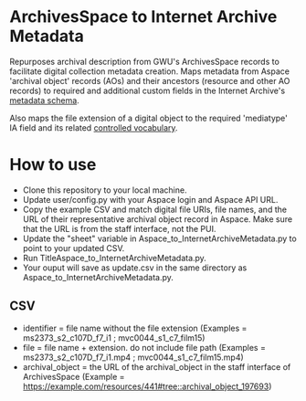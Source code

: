 # ArchivesSpace to Internet Archive Metadata
Repurposes archival description from GWU's ArchivesSpace records to facilitate digital collection metadata creation. Maps metadata from Aspace 'archival object' records (AOs) and their ancestors (resource and other AO records) to required and additional custom fields in the Internet Archive's [metadata schema](https://archive.org/developers/metadata-schema/index.html).

Also maps the file extension of a digital object to the required 'mediatype' IA field and its related [controlled vocabulary](https://help.archive.org/help/file-formats/). 

# How to use

+ Clone this repository to your local machine.
+ Update user/config.py with your Aspace login and Aspace API URL.
+ Copy the example CSV and match digital file URIs, file names, and the URL of their representative archival object record in Aspace. Make sure that the URL is from the staff interface, not the PUI.
+ Update the "sheet" variable in Aspace_to_InternetArchiveMetadata.py to point to your updated CSV.
+ Run TitleAspace_to_InternetArchiveMetadata.py.
+ Your ouput will save as update.csv in the same directory as Aspace_to_InternetArchiveMetadata.py. 
    
## CSV 
+ identifier = file name without the file extension (Examples = ms2373_s2_c107D_f7_i1 ; mvc0044_s1_c7_film15) 
+ file = file name + extension. do not include file path (Examples = ms2373_s2_c107D_f7_i1.mp4 ; mvc0044_s1_c7_film15.mp4)
+ archival_object = the URL of the archival_object in the staff interface of ArchivesSpace (Example = https://example.com/resources/441#tree::archival_object_197693)



